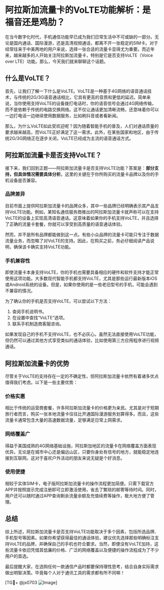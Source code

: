 # 阿拉斯加流量卡的VoLTE功能解析：是福音还是鸡肋？

在当今数字化时代，手机通信功能早已成为我们日常生活中不可或缺的一部分。无论是国内通话、国际漫游，还是高清视频通话，都离不开一张稳定的SIM卡。对于经常往来于中美两地的用户来说，选择一张合适的流量卡显得尤为重要。而近年来，越来越多的人开始关注阿拉斯加流量卡，特别是它是否支持VoLTE（Voice over LTE）功能。那么，今天我们就来聊聊这个话题。

## 什么是VoLTE？

首先，让我们了解一下什么是VoLTE。VoLTE是一种基于4G网络的语音通话技术，与传统的2G/3G语音通话相比，它具有更高的音质和更低的延迟。简单来说，当你使用支持VoLTE的设备拨打电话时，你的语音信号会通过4G网络传输，而不是依赖于传统的电路交换网络。这不仅让通话更加清晰流畅，还意味着你可以一边打电话一边继续使用数据服务，比如刷抖音或者看新闻。

那么，为什么VoLTE如此受欢迎呢？因为随着智能手机的普及，人们对通话质量的要求越来越高，而VoLTE正好满足了这一需求。此外，在某些国家和地区，由于传统2G/3G网络正在逐步关闭，VoLTE已经成为主流的语音通话方式。

## 阿拉斯加流量卡是否支持VoLTE？

接下来，我们回到正题——阿拉斯加流量卡是否支持VoLTE功能？答案是：**部分支持，但具体情况需要具体分析**。这里的关键在于你所购买的流量卡品牌以及你的手机设备是否兼容。

### 品牌差异

目前市面上提供阿拉斯加流量卡的品牌众多，其中一些品牌已经明确表示其产品支持VoLTE功能。例如，某知名通信服务商推出的阿拉斯加流量卡就声称可以在支持VoLTE的设备上实现高清语音通话。这意味着如果你的手机支持VoLTE，并且选择了正确的流量卡套餐，你就可以享受到高质量的语音通话体验。

然而，并不是所有品牌都能做到这一点。有些小众品牌的流量卡可能只专注于数据流量业务，而忽略了对VoLTE的支持。因此，在购买之前，务必仔细阅读产品说明，确保该卡确实支持VoLTE功能。

### 手机兼容性

即使流量卡本身支持VoLTE，你的手机也需要具备相应的硬件和软件支持才能正常使用这项功能。大多数现代智能手机都支持VoLTE，尤其是那些运行最新版本iOS或Android系统的设备。但是，如果你使用的是一些老旧型号的手机，可能会遇到不兼容的情况。

为了确认你的手机是否支持VoLTE，可以尝试以下方法：
1. 查阅手机说明书。
2. 在设置中查找“VoLTE”选项。
3. 联系手机制造商客服咨询。

如果发现自己的手机不支持VoLTE，也不必灰心。虽然无法直接使用VoLTE功能，但仍然可以通过其他方式享受类似的通话体验，比如使用第三方应用程序进行视频通话。

## 阿拉斯加流量卡的优势

尽管关于VoLTE的支持存在一定的不确定性，但阿拉斯加流量卡依然有着诸多优点值得我们考虑。以下是一些主要优势：

### 价格实惠

相比于传统的运营商套餐，许多阿拉斯加流量卡的价格更为亲民。尤其是对于短期旅行者而言，购买一张本地流量卡往往比开通国际漫游服务划算得多。而且，这些流量卡通常包含大量的高速数据流量，足够满足日常上网需求。

### 网络覆盖广

得益于美国成熟的4G网络基础设施，阿拉斯加地区的流量卡在网络覆盖方面表现优异。无论是在城市中心还是偏远山区，只要你身处有信号的地方，就能稳定地连接到互联网。这对于喜欢户外活动的朋友来说无疑是个好消息。

### 使用便捷

相较于实体SIM卡，电子版阿拉斯加流量卡的操作流程更加简便。只需下载官方APP并按照提示完成注册即可立即激活使用，省去了繁琐的邮寄等待时间。同时，用户还可以随时通过APP查询剩余流量余额及充值续费等操作，极大地方便了管理。

## 总结

综上所述，阿拉斯加流量卡是否支持VoLTE功能取决于多个因素，包括所选品牌、手机型号等因素。如果你希望获得最佳的通话体验，建议优先选择那些明确标注支持VoLTE的品牌，并确保自己的手机也符合要求。当然，即便没有VoLTE加持，这些流量卡依旧凭借其低廉的价格、广泛的网络覆盖以及便捷的操作流程成为了不少用户的首选。

最后提醒大家，在选购任何一款通信产品时都要保持理性思考，结合自身实际需求做出明智决策。毕竟每个人对于通讯工具的需求都有所不同嘛！

[TG💪+ @jx0703 ![Image](https://github.com/user-attachments/assets/dbca1d08-cadb-493c-b0ec-ad6f7a83f270)]
